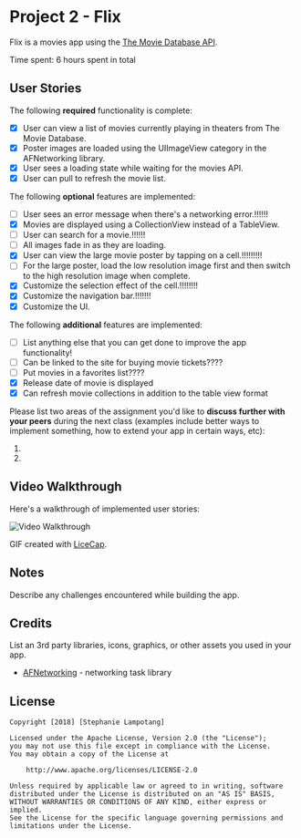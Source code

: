 # Project 2 - Flix

Flix is a movies app using the [The Movie Database API](http://docs.themoviedb.apiary.io/#).

Time spent: 6 hours spent in total

## User Stories

The following **required** functionality is complete:

- [x] User can view a list of movies currently playing in theaters from The Movie Database.
- [x] Poster images are loaded using the UIImageView category in the AFNetworking library.
- [x] User sees a loading state while waiting for the movies API.
- [x] User can pull to refresh the movie list.

The following **optional** features are implemented:

- [ ] User sees an error message when there's a networking error.!!!!!!
- [x] Movies are displayed using a CollectionView instead of a TableView.
- [ ] User can search for a movie.!!!!!!
- [ ] All images fade in as they are loading.
- [x] User can view the large movie poster by tapping on a cell.!!!!!!!!!
- [ ] For the large poster, load the low resolution image first and then switch to the high resolution image when complete.
- [x] Customize the selection effect of the cell.!!!!!!!!
- [x] Customize the navigation bar.!!!!!!!
- [x] Customize the UI.

The following **additional** features are implemented:

- [ ] List anything else that you can get done to improve the app functionality!
- [ ] Can be linked to the site for buying movie tickets????
- [ ] Put movies in a favorites list????
- [x] Release date of movie is displayed
- [x] Can refresh movie collections in addition to the table view format

Please list two areas of the assignment you'd like to **discuss further with your peers** during the next class (examples include better ways to implement something, how to extend your app in certain ways, etc):

1.
2.

## Video Walkthrough

Here's a walkthrough of implemented user stories:

<img src='http://i.imgur.com/link/to/your/gif/file.gif' title='Video Walkthrough' width='' alt='Video Walkthrough' />

GIF created with [LiceCap](http://www.cockos.com/licecap/).

## Notes

Describe any challenges encountered while building the app.

## Credits

List an 3rd party libraries, icons, graphics, or other assets you used in your app.

- [AFNetworking](https://github.com/AFNetworking/AFNetworking) - networking task library

## License

    Copyright [2018] [Stephanie Lampotang]

    Licensed under the Apache License, Version 2.0 (the "License");
    you may not use this file except in compliance with the License.
    You may obtain a copy of the License at

        http://www.apache.org/licenses/LICENSE-2.0

    Unless required by applicable law or agreed to in writing, software
    distributed under the License is distributed on an "AS IS" BASIS,
    WITHOUT WARRANTIES OR CONDITIONS OF ANY KIND, either express or implied.
    See the License for the specific language governing permissions and
    limitations under the License.
